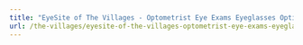 ```yaml
---
title: "EyeSite of The Villages - Optometrist Eye Exams Eyeglasses Optical Lab FL"
url: /the-villages/eyesite-of-the-villages-optometrist-eye-exams-eyeglasses-optical-lab-fl/
---
```

